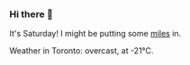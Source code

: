 ### Hi there :wave:

It's Saturday! I might be putting some [miles](https://www.strava.com/athletes/889963) in.

Weather in Toronto: overcast, at -21°C.
